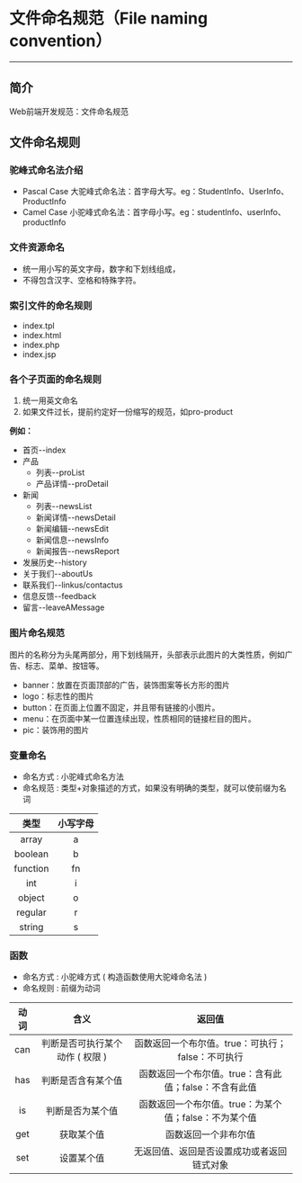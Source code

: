 # 文件命名规范（File naming convention）

---

## 简介

Web前端开发规范：文件命名规范

## 文件命名规则

### 驼峰式命名法介绍
+ Pascal Case 大驼峰式命名法：首字母大写。eg：StudentInfo、UserInfo、ProductInfo
+ Camel Case 小驼峰式命名法：首字母小写。eg：studentInfo、userInfo、productInfo

### 文件资源命名

+ 统一用小写的英文字母，数字和下划线组成，
+ 不得包含汉字、空格和特殊字符。

### 索引文件的命名规则

+ index.tpl
+ index.html
+ index.php
+ index.jsp


### 各个子页面的命名规则

1. 统一用英文命名
2. 如果文件过长，提前约定好一份缩写的规范，如pro-product

**例如：**

+ 首页--index
+ 产品
	+ 列表--proList
	+ 产品详情--proDetail
+ 新闻
	+ 列表--newsList
	+ 新闻详情--newsDetail
	+ 新闻编辑--newsEdit
	+ 新闻信息--newsInfo
	+ 新闻报告--newsReport
+ 发展历史--history
+ 关于我们--aboutUs
+ 联系我们--linkus/contactus
+ 信息反馈--feedback
+ 留言--leaveAMessage

### 图片命名规范

图片的名称分为头尾两部分，用下划线隔开，头部表示此图片的大类性质，例如广告、标志、菜单、按钮等。

+ banner：放置在页面顶部的广告，装饰图案等长方形的图片
+ logo：标志性的图片
+ button：在页面上位置不固定，并且带有链接的小图片。
+ menu：在页面中某一位置连续出现，性质相同的链接栏目的图片。
+ pic：装饰用的图片

### 变量命名

+ 命名方式 : 小驼峰式命名方法 
+ 命名规范 : 类型+对象描述的方式，如果没有明确的类型，就可以使前缀为名词

|    类型   |   小写字母   |
|:--------:|:-----------:|
| array    | a           |
| boolean  | b           |
| function | fn          |
| int      | i           |
| object   | o           |
| regular  | r           |
| string   | s           |

### 函数

+ 命名方式 : 小驼峰方式 ( 构造函数使用大驼峰命名法 ) 
+ 命名规则 : 前缀为动词

| 动词 | 含义 | 返回值 |
|:---:|:----:|:----:|
| can | 判断是否可执行某个动作 ( 权限 ) | 函数返回一个布尔值。true：可执行；false：不可执行|
| has | 判断是否含有某个值 | 函数返回一个布尔值。true：含有此值；false：不含有此值 |
| is  | 判断是否为某个值 | 函数返回一个布尔值。true：为某个值；false：不为某个值|
| get | 获取某个值 | 函数返回一个非布尔值 |
| set | 设置某个值 | 无返回值、返回是否设置成功或者返回链式对象 |

 